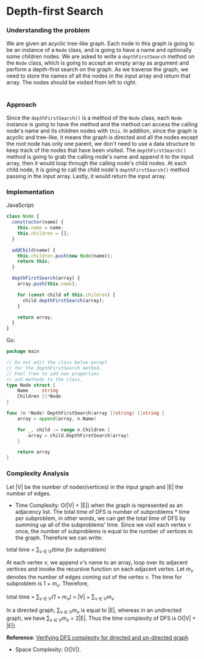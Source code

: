 # Depth-first Search

### Understanding the problem

We are given an acyclic tree-like graph. Each node in this graph is going to be an instance of a `Node` class, and is going to have a name and optionally some children nodes. We are asked to write a `depthFirstSearch` method on the `Node` class, which is going to accept an empty array as argument and perform a depth-first search on the graph. As we traverse the graph, we need to store the names of all the nodes in the input array and return that array. The nodes should be visited from left to right.

#

### Approach

Since the `depthFirstSearch()` is a method of the `Node` class, each `Node` instance is going to have the method and the method can access the calling node's name and its children nodes with `this`. In addition, since the graph is acyclic and tree-like, it means the graph is directed and all the nodes except the root node has only one parent, we don't need to use a data structure to keep track of the nodes that have been visited. The `depthFirstSearch()` method is going to grab the calling node's name and append it to the input array, then it would loop through the calling node's child nodes. At each child node, it is going to call the child node's `depthFirstSearch()` method passing in the input array. Lastly, it would return the input array.

### Implementation

JavaScript:

```js
class Node {
  constructor(name) {
    this.name = name;
    this.children = [];
  }

  addChild(name) {
    this.children.push(new Node(name));
    return this;
  }

  depthFirstSearch(array) {
    array.push(this.name);

    for (const child of this.children) {
      child.depthFirstSearch(array);
    }

    return array;
  }
}
```

Go:

```go
package main

// Do not edit the class below except
// for the depthFirstSearch method.
// Feel free to add new properties
// and methods to the class.
type Node struct {
	Name     string
	Children []*Node
}

func (n *Node) DepthFirstSearch(array []string) []string {
	array = append(array, n.Name)

	for _, child := range n.Children {
		array = child.DepthFirstSearch(array)
	}

	return array
}
```

### Complexity Analysis

Let |V| be the number of nodes(vertices) in the input graph and |E| the number of edges.

- Time Complexity: O(|V| + |E|) when the graph is represented as an adjacency list. The total time of DFS is number of subproblems \* time per subproblem, in other words, we can get the total time of DFS by summing up all of the subproblems' time. Since we visit each vertex _v_ once, the number of subproblems is equal to the number of vertices in the graph. Therefore we can write:

total time = ∑<sub>v ∈ V</sub>_(time for subproblem)_

At each vertex _v_, we append _v_'s name to an array, loop over its adjacent vertices and invoke the recursive function on each adjacent vertex. Let _m<sub>v</sub>_ denotes the number of edges coming out of the vertex _v_. The time for subproblem is 1 + _m<sub>v</sub>_. Therefore,

total time = ∑<sub>v ∈ V</sub>_(1 + m<sub>v</sub>)_ = |V| + ∑<sub>v ∈ V</sub>_m<sub>v</sub>_

In a directed graph, ∑<sub>v ∈ V</sub>_m<sub>v</sub>_ is equal to |E|, whereas in an undirected graph, we have ∑<sub>v ∈ V</sub>_m<sub>v</sub>_ = 2|E|. Thus the time complexity of DFS is O(|V| + |E|).

**Reference**: [Verifying DFS complexity for directed and un-directed graph](https://stackoverflow.com/questions/24024331/verifying-dfs-complexity-for-directed-and-un-directed-graph)

- Space Complexity: O(|V|).
